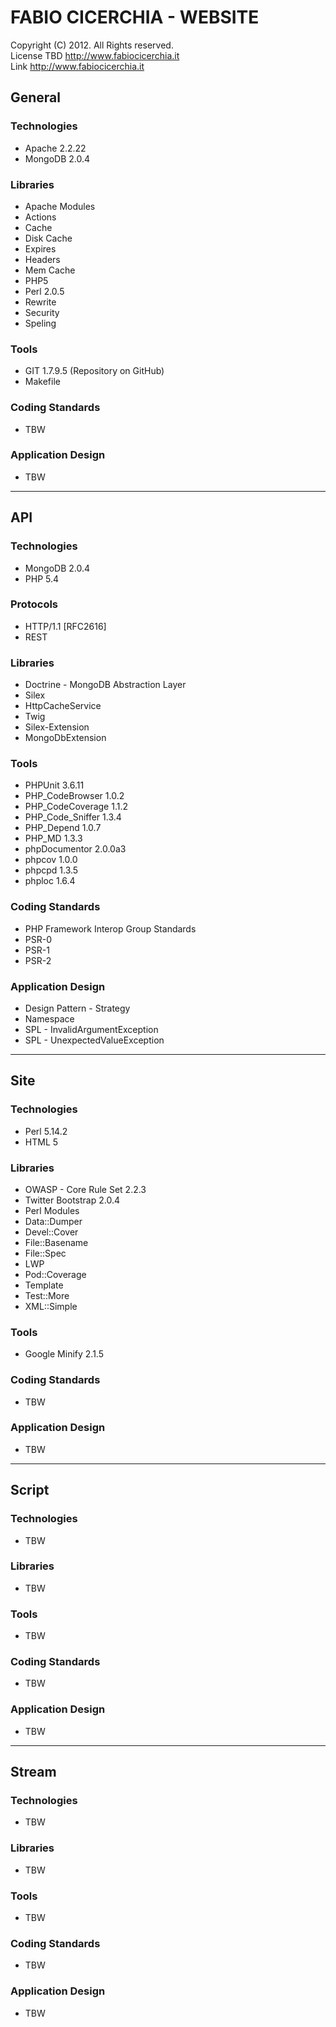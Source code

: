# FABIO CICERCHIA - WEBSITE
Copyright (C) 2012. All Rights reserved.  
License   TBD <http://www.fabiocicerchia.it>  
Link      http://www.fabiocicerchia.it  

## General

### Technologies
 * Apache 2.2.22
 * MongoDB 2.0.4

### Libraries
 * Apache Modules
  * Actions
  * Cache
  * Disk Cache
  * Expires
  * Headers
  * Mem Cache
  * PHP5
  * Perl 2.0.5
  * Rewrite
  * Security
  * Speling

### Tools
 * GIT 1.7.9.5 (Repository on GitHub)
 * Makefile

### Coding Standards
 * TBW

### Application Design
 * TBW

---

## API

### Technologies
 * MongoDB 2.0.4
 * PHP 5.4

### Protocols
 * HTTP/1.1 [RFC2616]
 * REST

### Libraries
 * Doctrine - MongoDB Abstraction Layer
 * Silex
  * HttpCacheService
  * Twig
 * Silex-Extension
  * MongoDbExtension

### Tools
 * PHPUnit 3.6.11
 * PHP_CodeBrowser 1.0.2
 * PHP_CodeCoverage 1.1.2
 * PHP_Code_Sniffer 1.3.4
 * PHP_Depend 1.0.7
 * PHP_MD 1.3.3
 * phpDocumentor 2.0.0a3
 * phpcov 1.0.0
 * phpcpd 1.3.5
 * phploc 1.6.4

### Coding Standards
 * PHP Framework Interop Group Standards
  * PSR-0
  * PSR-1
  * PSR-2

### Application Design
 * Design Pattern - Strategy
 * Namespace
 * SPL - InvalidArgumentException
 * SPL - UnexpectedValueException

---

## Site

### Technologies
 * Perl 5.14.2
 * HTML 5

### Libraries
 * OWASP - Core Rule Set 2.2.3
 * Twitter Bootstrap 2.0.4
 * Perl Modules
  * Data::Dumper
  * Devel::Cover
  * File::Basename
  * File::Spec
  * LWP
  * Pod::Coverage
  * Template
  * Test::More
  * XML::Simple

### Tools
 * Google Minify 2.1.5

### Coding Standards
 * TBW

### Application Design
 * TBW

---

## Script

### Technologies
 * TBW

### Libraries
 * TBW

### Tools
 * TBW

### Coding Standards
 * TBW

### Application Design
 * TBW

---

## Stream

### Technologies
 * TBW

### Libraries
 * TBW

### Tools
 * TBW

### Coding Standards
 * TBW

### Application Design
 * TBW
